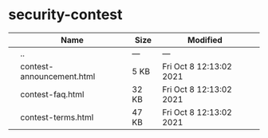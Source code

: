 # security-contest

<table><thead><tr class="header"><th></th><th>Name</th><th>Size</th><th>Modified</th><th></th></tr></thead><tbody><tr class="odd"><td></td><td><span class="goup">..</span></td><td>—</td><td>—</td><td></td></tr><tr class="even"><td></td><td><span class="name">contest-announcement.html</span></td><td>5 KB</td><td>Fri Oct 8 12:13:02 2021</td><td></td></tr><tr class="odd"><td></td><td><span class="name">contest-faq.html</span></td><td>32 KB</td><td>Fri Oct 8 12:13:02 2021</td><td></td></tr><tr class="even"><td></td><td><span class="name">contest-terms.html</span></td><td>47 KB</td><td>Fri Oct 8 12:13:02 2021</td><td></td></tr></tbody></table>
